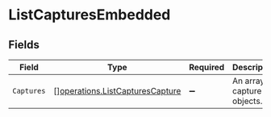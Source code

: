 # ListCapturesEmbedded


## Fields

| Field                                                                              | Type                                                                               | Required                                                                           | Description                                                                        |
| ---------------------------------------------------------------------------------- | ---------------------------------------------------------------------------------- | ---------------------------------------------------------------------------------- | ---------------------------------------------------------------------------------- |
| `Captures`                                                                         | [][operations.ListCapturesCapture](../../models/operations/listcapturescapture.md) | :heavy_minus_sign:                                                                 | An array of capture objects.                                                       |